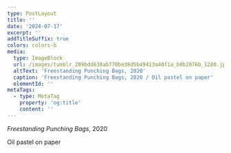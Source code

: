 ```yaml
---
type: PostLayout
title: ''
date: '2024-07-17'
excerpt: ''
addTitleSuffix: true
colors: colors-b
media:
  type: ImageBlock
  url: /images/tumblr_289bdd638ab770be36d5b49413a40f1a_b0b2076b_1280.jpg
  altText: 'Freestanding Punching Bags, 2020'
  caption: 'Freestanding Punching Bags, 2020 / Oil pastel on paper'
  elementId: ''
metaTags:
  - type: MetaTag
    property: 'og:title'
    content: ''
---
```

*Freestanding Punching Bags*, 2020

Oil pastel on paper
